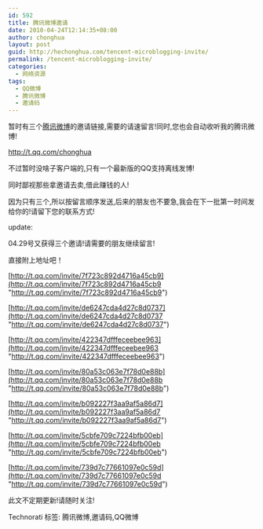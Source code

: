 ```yaml
---
id: 592
title: 腾讯微博邀请
date: 2010-04-24T12:14:35+08:00
author: chonghua
layout: post
guid: http://hechonghua.com/tencent-microblogging-invite/
permalink: /tencent-microblogging-invite/
categories:
  - 网络资源
tags:
  - QQ微博
  - 腾讯微博
  - 邀请码
---
```

暂时有三个<a href="http://t.qq.com/" target="_blank">腾讯微博</a>的邀请链接,需要的请速留言!同时,您也会自动收听我的腾讯微博!

<http://t.qq.com/chonghua>

不过暂时没啥子客户端的,只有一个最新版的QQ支持离线发博!

同时鄙视那些拿邀请去卖,借此赚钱的人!

因为只有三个,所以按留言顺序发送,后来的朋友也不要急,我会在下一批第一时间发给你的!请留下您的联系方式!

update:

04.29号又获得三个邀请!请需要的朋友继续留言!

直接附上地址吧！

[http://t.qq.com/invite/7f723c892d4716a45cb9](http://t.qq.com/invite/7f723c892d4716a45cb9 "http://t.qq.com/invite/7f723c892d4716a45cb9")

[http://t.qq.com/invite/de6247cda4d27c8d0737](http://t.qq.com/invite/de6247cda4d27c8d0737 "http://t.qq.com/invite/de6247cda4d27c8d0737")

[http://t.qq.com/invite/422347dfffeceebee963](http://t.qq.com/invite/422347dfffeceebee963 "http://t.qq.com/invite/422347dfffeceebee963")

[http://t.qq.com/invite/80a53c063e7f78d0e88b](http://t.qq.com/invite/80a53c063e7f78d0e88b "http://t.qq.com/invite/80a53c063e7f78d0e88b")

[http://t.qq.com/invite/b092227f3aa9af5a86d7](http://t.qq.com/invite/b092227f3aa9af5a86d7 "http://t.qq.com/invite/b092227f3aa9af5a86d7")

[http://t.qq.com/invite/5cbfe709c7224bfb00eb](http://t.qq.com/invite/5cbfe709c7224bfb00eb "http://t.qq.com/invite/5cbfe709c7224bfb00eb")

[http://t.qq.com/invite/739d7c77661097e0c59d](http://t.qq.com/invite/739d7c77661097e0c59d "http://t.qq.com/invite/739d7c77661097e0c59d")

此文不定期更新!请随时关注!

<div style="padding-bottom: 0px; margin: 0px; padding-left: 0px; padding-right: 0px; display: inline; float: none; padding-top: 0px" id="scid:0767317B-992E-4b12-91E0-4F059A8CECA8:080cd8fe-e240-4fba-acfd-0102bc4114ca" class="wlWriterSmartContent">
  Technorati 标签: 腾讯微博,邀请码,QQ微博
</div>